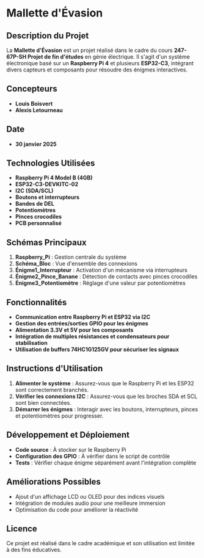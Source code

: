 # Mallette d'Évasion

## Description du Projet
La **Mallette d'Évasion** est un projet réalisé dans le cadre du cours **247-67P-SH Projet de fin d'études** en génie électrique. Il s'agit d'un système électronique basé sur un **Raspberry Pi 4** et plusieurs **ESP32-C3**, intégrant divers capteurs et composants pour résoudre des énigmes interactives.

## Concepteurs
- **Louis Boisvert**
- **Alexis Letourneau**

## Date
- **30 janvier 2025**

## Technologies Utilisées
- **Raspberry Pi 4 Model B (4GB)**
- **ESP32-C3-DEVKITC-02**
- **I2C (SDA/SCL)**
- **Boutons et interrupteurs**
- **Bandes de DEL**
- **Potentiomètres**
- **Pinces crocodiles**
- **PCB personnalisé**

## Schémas Principaux
1. **Raspberry_Pi** : Gestion centrale du système
2. **Schéma_Bloc** : Vue d'ensemble des connexions
3. **Énigme1_Interrupteur** : Activation d'un mécanisme via interrupteurs
4. **Énigme2_Pince_Banane** : Détection de contacts avec pinces crocodiles
5. **Énigme3_Potentiomètre** : Réglage d'une valeur par potentiomètres

## Fonctionnalités
- **Communication entre Raspberry Pi et ESP32 via I2C**
- **Gestion des entrées/sorties GPIO pour les énigmes**
- **Alimentation 3.3V et 5V pour les composants**
- **Intégration de multiples résistances et condensateurs pour stabilisation**
- **Utilisation de buffers 74HC1G125GV pour sécuriser les signaux**

## Instructions d'Utilisation
1. **Alimenter le système** : Assurez-vous que le Raspberry Pi et les ESP32 sont correctement branchés.
2. **Vérifier les connexions I2C** : Assurez-vous que les broches SDA et SCL sont bien connectées.
3. **Démarrer les énigmes** : Interagir avec les boutons, interrupteurs, pinces et potentiomètres pour progresser.

## Développement et Déploiement
- **Code source** : À stocker sur le Raspberry Pi
- **Configuration des GPIO** : À vérifier dans le script de contrôle
- **Tests** : Vérifier chaque énigme séparément avant l'intégration complète

## Améliorations Possibles
- Ajout d'un affichage LCD ou OLED pour des indices visuels
- Intégration de modules audio pour une meilleure immersion
- Optimisation du code pour améliorer la réactivité

## Licence
Ce projet est réalisé dans le cadre académique et son utilisation est limitée à des fins éducatives.

